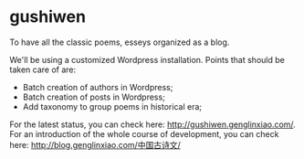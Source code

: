 # gushiwen
To have all the classic poems, esseys organized as a blog.

We'll be using a customized Wordpress installation.
Points that should be taken care of are:
- Batch creation of authors in Wordpress;
- Batch creation of posts in Wordpress;
- Add taxonomy to group poems in historical era;

For the latest status, you can check here: http://gushiwen.genglinxiao.com/.
For an introduction of the whole course of development, you can check here: http://blog.genglinxiao.com/中国古诗文/
